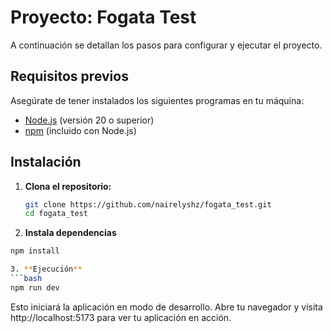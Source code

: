 # Proyecto: Fogata Test

A continuación se detallan los pasos para configurar y ejecutar el proyecto.

## Requisitos previos

Asegúrate de tener instalados los siguientes programas en tu máquina:

- [Node.js](https://nodejs.org/) (versión 20 o superior)
- [npm](https://www.npmjs.com/) (incluido con Node.js)

## Instalación

1. **Clona el repositorio:**

   ```bash
   git clone https://github.com/nairelyshz/fogata_test.git
   cd fogata_test

   ```

2. **Instala dependencias**

````bash
npm install

3. **Ejecución**
```bash
npm run dev
````

Esto iniciará la aplicación en modo de desarrollo. Abre tu navegador y visita http://localhost:5173 para ver tu aplicación en acción.
